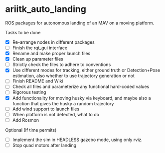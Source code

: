 # ariitk_auto_landing
ROS packages for autonomous landing of an MAV on a moving platform.

Tasks to be done  
- [x] Re-arrange nodes in different packages
- [ ] Finish the rqt_gui interface
- [x] Rename and make proper launch files
- [x] Clean up parameter files
- [ ] Strictly check the files to adhere to conventions
- [x] Use different modes for tracking, either ground truth or Detection+Pose estimation, also whether to use trajectory generation or not
- [ ] Finish README and Wiki
- [ ] Check all files and parameterize any functional hard-coded values
- [ ] Rigorous testing
- [x] Add functionality for moving husky via keyboard, and maybe also a function that gives the husky a random trajectory
- [ ] Add wind support to launch files
- [ ] When platform is not detected, what to do
- [ ] Add Rosmon

Optional (If time permits)
- [ ] Implement the sim in HEADLESS gazebo mode, using only rviz.
- [ ] Stop quad motors after landing

